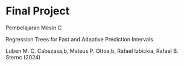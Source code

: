 # Final Project 

Pembelajaran Mesin C

Regression Trees for Fast and Adaptive Prediction Intervals

Luben M. C. Cabezasa,b, Mateus P. Ottoa,b, Rafael Izbickia, Rafael B. Sternc (2024)


